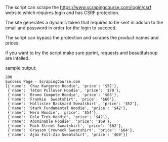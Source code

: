 The script can scrape the https://www.scrapingcourse.com/login/csrf website which requires login and has CSRF protection.

The site generates a dynamic token that requires to be sent in addion to the email and
password in order for the login to succeed.

The script can bypass the protection and scrapes the product names and prices.

if you want to try the script make sure pprint, requests and beautifulsoup are intalled.

sample output:
```
200
Success Page - ScrapingCourse.com
[{'name': 'Chaz Kangeroo Hoodie', 'price': '$52'},
 {'name': 'Teton Pullover Hoodie', 'price': '$70'},
 {'name': 'Bruno Compete Hoodie', 'price': '$63'},
 {'name': 'Frankie  Sweatshirt', 'price': '$60'},
 {'name': 'Hollister Backyard Sweatshirt', 'price': '$52'},
 {'name': 'Stark Fundamental Hoodie', 'price': '$42'},
 {'name': 'Hero Hoodie', 'price': '$54'},
 {'name': 'Oslo Trek Hoodie', 'price': '$42'},
 {'name': 'Abominable Hoodie', 'price': '$69'},
 {'name': 'Mach Street Sweatshirt', 'price': '$62'},
 {'name': 'Grayson Crewneck Sweatshirt', 'price': '$64'},
 {'name': 'Ajax Full-Zip Sweatshirt', 'price': '$69'}]
```
